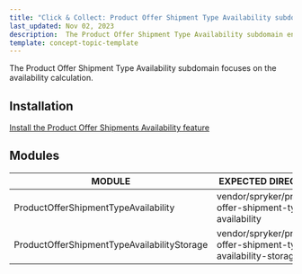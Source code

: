 ```yaml
---
title: "Click & Collect: Product Offer Shipment Type Availability subdomain"
last_updated: Nov 02, 2023
description:  The Product Offer Shipment Type Availability subdomain enables the availability calculation.
template: concept-topic-template
---
```


The Product Offer Shipment Type Availability subdomain focuses on the availability calculation.

## Installation

[Install the Product Offer Shipments Availability feature](/docs/pbc/all/install-features/{{page.version}}/install-the-product-offer-shipments-availability-feature.html)

## Modules

| MODULE                                      | EXPECTED DIRECTORY                                              |
|---------------------------------------------|-----------------------------------------------------------------|
| ProductOfferShipmentTypeAvailability        | vendor/spryker/product-offer-shipment-type-availability         |
| ProductOfferShipmentTypeAvailabilityStorage | vendor/spryker/product-offer-shipment-type-availability-storage |
